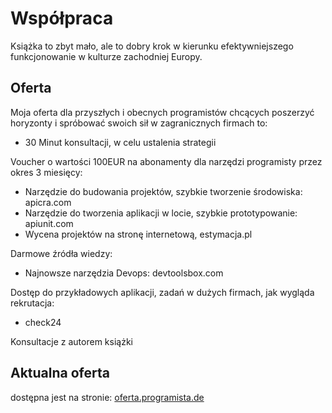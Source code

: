# Współpraca

Książka to zbyt mało, ale to dobry krok w kierunku efektywniejszego funkcjonowanie w kulturze zachodniej Europy.





## Oferta
Moja oferta dla przyszłych i obecnych programistów chcących poszerzyć horyzonty i spróbować swoich sił w zagranicznych firmach to:

+ 30 Minut konsultacji, w celu ustalenia strategii

Voucher o wartości 100EUR na abonamenty dla narzędzi programisty przez okres 3 miesięcy:

+ Narzędzie do budowania projektów, szybkie tworzenie środowiska: apicra.com
+ Narzędzie do tworzenia aplikacji w locie, szybkie prototypowanie: apiunit.com
+ Wycena projektów na stronę internetową, estymacja.pl


Darmowe źródła wiedzy:

+ Najnowsze narzędzia Devops: devtoolsbox.com
  
Dostęp do przykładowych aplikacji, zadań w dużych firmach, jak wygląda rekrutacja:

+ check24

Konsultacje z autorem książki


## Aktualna oferta 
dostępna jest na stronie: 
[oferta.programista.de](https://oferta.programista.de/)
